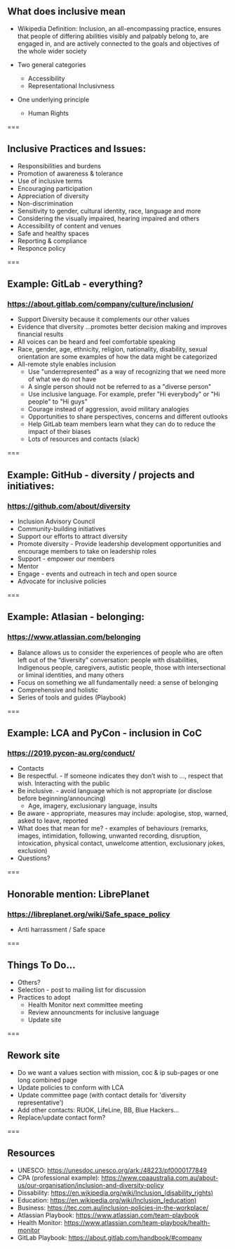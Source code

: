 
## What does inclusive mean

* Wikipedia Definition: Inclusion, an all-encompassing practice, ensures that people of differing abilities visibly and palpably belong to, are engaged in, and are actively connected to the goals and objectives of the whole wider society

* Two general categories
    * Accessibility
    * Representational Inclusivness

* One underlying principle
    * Human Rights

===

## Inclusive Practices and Issues:
* Responsibilities and burdens
* Promotion of awareness & tolerance
* Use of inclusive terms
* Encouraging participation
* Appreciation of diversity 
* Non-discrimination
* Sensitivity to gender, cultural identity, race, language and more
* Considering the visually impaired, hearing impaired and others
* Accessibility of content and venues
* Safe and healthy spaces
* Reporting & compliance
* Responce policy

===

## Example: GitLab - everything?
### https://about.gitlab.com/company/culture/inclusion/
* Support Diversity because it complements our other values
* Evidence that diversity ...promotes better decision making and improves financial results
* All voices can be heard and feel comfortable speaking
* Race, gender, age, ethnicity, religion, nationality, disability, sexual orientation are some examples of how the data might be categorized
* All-remote style enables inclusion
    * Use "underrepresented" as a way of recognizing that we need more of what we do not have
    * A single person should not be referred to as a "diverse person"
    * Use inclusive language. For example, prefer "Hi everybody" or "Hi people" to "Hi guys"
    * Courage instead of aggression, avoid military analogies
    * Opportunities to share perspectives, concerns and different outlooks
    * Help GitLab team members learn what they can do to reduce the impact of their biases
    * Lots of resources and contacts (slack)

===

## Example: GitHub - diversity / projects and initiatives:
### https://github.com/about/diversity
* Inclusion Advisory Council
* Community-building initiatives
* Support our efforts to attract diversity
* Promote diversity - Provide leadership development opportunities and encourage members to take on leadership roles
* Support - empower our members
* Mentor
* Engage - events and outreach in tech and open source
* Advocate for inclusive policies

===

## Example: Atlasian - belonging:
### https://www.atlassian.com/belonging
* Balance allows us to consider the experiences of people who are often left out of the “diversity” conversation: people with disabilities, Indigenous people, caregivers, autistic people, those with intersectional or liminal identities, and many others
* Focus on something we all fundamentally need: a sense of belonging
* Comprehensive and holistic
* Series of tools and guides (Playbook)

===

## Example: LCA and PyCon - inclusion in CoC
### https://2019.pycon-au.org/conduct/
* Contacts
* Be respectful. - If someone indicates they don’t wish to ..., respect that wish. Interacting with the public
* Be inclusive. - avoid language which is not appropriate (or disclose before beginning/announcing)
    * Age, imagery, exclusionary language, insults
* Be aware - appropriate, measures may include: apologise, stop, warned, asked to leave, reported
* What does that mean for me? - examples of behaviours (remarks, images, intimidation, following, unwanted recording, disruption, intoxication, physical contact, unwelcome attention, exclusionary jokes, exclusion)
* Questions?

===

## Honorable mention: LibrePlanet
### https://libreplanet.org/wiki/Safe_space_policy
* Anti harrassment / Safe space

===

## Things To Do...
* Others?
* Selection - post to mailing list for discussion
* Practices to adopt
  * Health Monitor next committee meeting
  * Review announcments for inclusive language
  * Update site

===

## Rework site
* Do we want a values section with mission, coc & ip sub-pages or one long combined page
* Update policies to conform with LCA
* Update committee page (with contact details for 'diversity representative')
* Add other contacts: RUOK, LifeLine, BB, Blue Hackers...
* Replace/update contact form?

===

## Resources
* UNESCO: https://unesdoc.unesco.org/ark:/48223/pf0000177849
* CPA (professional example): https://www.cpaaustralia.com.au/about-us/our-organisation/inclusion-and-diversity-policy
* Dissability: https://en.wikipedia.org/wiki/Inclusion_(disability_rights)
* Education: https://en.wikipedia.org/wiki/Inclusion_(education)
* Business: https://tec.com.au/inclusion-policies-in-the-workplace/
* Atlassian Playbook: https://www.atlassian.com/team-playbook
* Health Monitor: https://www.atlassian.com/team-playbook/health-monitor
* GitLab Playbook: https://about.gitlab.com/handbook/#company

